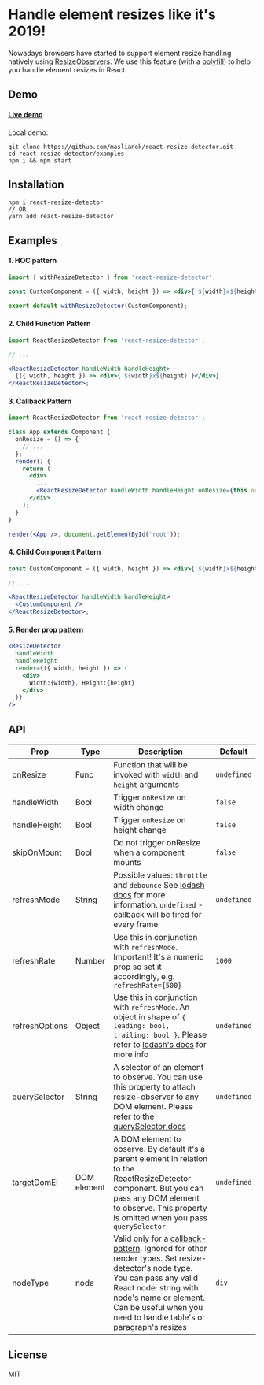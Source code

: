 # Handle element resizes like it's 2019!

Nowadays browsers have started to support element resize handling natively using [ResizeObservers](https://wicg.github.io/ResizeObserver/). We use this feature (with a [polyfill](https://github.com/que-etc/resize-observer-polyfill)) to help you handle element resizes in React.

## Demo

#### [Live demo](http://maslianok.github.io/react-resize-detector/)

Local demo:

```
git clone https://github.com/maslianok/react-resize-detector.git
cd react-resize-detector/examples
npm i && npm start
```

## Installation

```
npm i react-resize-detector
// OR
yarn add react-resize-detector
```

## Examples

#### 1. HOC pattern

```jsx
import { withResizeDetector } from 'react-resize-detector';

const CustomComponent = ({ width, height }) => <div>{`${width}x${height}`}</div>;

export default withResizeDetector(CustomComponent);
```

#### 2. Child Function Pattern

```jsx
import ReactResizeDetector from 'react-resize-detector';

// ...

<ReactResizeDetector handleWidth handleHeight>
  {({ width, height }) => <div>{`${width}x${height}`}</div>}
</ReactResizeDetector>;
```

#### 3. Callback Pattern

```jsx
import ReactResizeDetector from 'react-resize-detector';

class App extends Component {
  onResize = () => {
    // ...
  };
  render() {
    return (
      <div>
        ...
        <ReactResizeDetector handleWidth handleHeight onResize={this.onResize} />
      </div>
    );
  }
}

render(<App />, document.getElementById('root'));
```

#### 4. Child Component Pattern

```jsx
const CustomComponent = ({ width, height }) => <div>{`${width}x${height}`}</div>;

// ...

<ReactResizeDetector handleWidth handleHeight>
  <CustomComponent />
</ReactResizeDetector>;
```

#### 5. Render prop pattern

```jsx
<ResizeDetector
  handleWidth
  handleHeight
  render={({ width, height }) => (
    <div>
      Width:{width}, Height:{height}
    </div>
  )}
/>
```

## API

| Prop           | Type        | Description                                                                                                                                                                                                                                                                                                              | Default     |
| -------------- | ----------- | ------------------------------------------------------------------------------------------------------------------------------------------------------------------------------------------------------------------------------------------------------------------------------------------------------------------------ | ----------- |
| onResize       | Func        | Function that will be invoked with `width` and `height` arguments                                                                                                                                                                                                                                                        | `undefined` |
| handleWidth    | Bool        | Trigger `onResize` on width change                                                                                                                                                                                                                                                                                       | `false`     |
| handleHeight   | Bool        | Trigger `onResize` on height change                                                                                                                                                                                                                                                                                      | `false`     |
| skipOnMount    | Bool        | Do not trigger onResize when a component mounts                                                                                                                                                                                                                                                                          | `false`     |
| refreshMode    | String      | Possible values: `throttle` and `debounce` See [lodash docs](https://lodash.com/docs#debounce) for more information. `undefined` - callback will be fired for every frame                                                                                                                                                | `undefined` |
| refreshRate    | Number      | Use this in conjunction with `refreshMode`. Important! It's a numeric prop so set it accordingly, e.g. `refreshRate={500}`                                                                                                                                                                                               | `1000`      |
| refreshOptions | Object      | Use this in conjunction with `refreshMode`. An object in shape of `{ leading: bool, trailing: bool }`. Please refer to [lodash's docs](https://lodash.com/docs/4.17.11#throttle) for more info                                                                                                                           | `undefined` |
| querySelector  | String      | A selector of an element to observe. You can use this property to attach resize-observer to any DOM element. Please refer to the [querySelector docs](https://developer.mozilla.org/en-US/docs/Web/API/Document/querySelector)                                                                                           | `undefined` |
| targetDomEl    | DOM element | A DOM element to observe. By default it's a parent element in relation to the ReactResizeDetector component. But you can pass any DOM element to observe. This property is omitted when you pass `querySelector`                                                                                                         | `undefined` |
| nodeType       | node        | Valid only for a [callback-pattern](https://github.com/maslianok/react-resize-detector#1-callback-pattern). Ignored for other render types. Set resize-detector's node type. You can pass any valid React node: string with node's name or element. Can be useful when you need to handle table's or paragraph's resizes | `div`       |

## License

MIT
